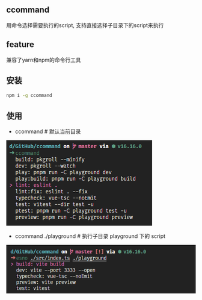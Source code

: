 ## ccommand
用命令选择需要执行的script, 支持直接选择子目录下的script来执行

## feature
兼容了yarn和npm的命令行工具


## 安装
```bash
npm i -g ccommand
```

## 使用
- ccommand # 默认当前目录

![img](./assets/kv.jpg)

- ccommand ./playground # 执行子目录 playground 下的 script

![img](./assets/kv1.jpg)
